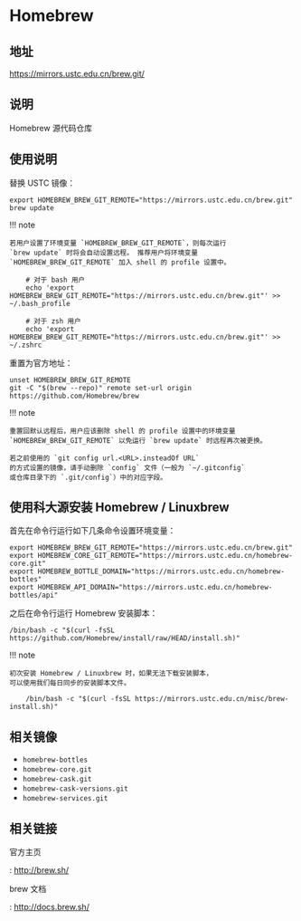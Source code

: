 # Homebrew

## 地址

<https://mirrors.ustc.edu.cn/brew.git/>

## 说明

Homebrew 源代码仓库

## 使用说明

替换 USTC 镜像：

    export HOMEBREW_BREW_GIT_REMOTE="https://mirrors.ustc.edu.cn/brew.git"
    brew update

!!! note

    若用户设置了环境变量 `HOMEBREW_BREW_GIT_REMOTE`，则每次运行
    `brew update` 时将会自动设置远程。 推荐用户将环境变量
    `HOMEBREW_BREW_GIT_REMOTE` 加入 shell 的 profile 设置中。

        # 对于 bash 用户
        echo 'export HOMEBREW_BREW_GIT_REMOTE="https://mirrors.ustc.edu.cn/brew.git"' >> ~/.bash_profile

        # 对于 zsh 用户
        echo 'export HOMEBREW_BREW_GIT_REMOTE="https://mirrors.ustc.edu.cn/brew.git"' >> ~/.zshrc

重置为官方地址：

    unset HOMEBREW_BREW_GIT_REMOTE
    git -C "$(brew --repo)" remote set-url origin https://github.com/Homebrew/brew

!!! note

    重置回默认远程后，用户应该删除 shell 的 profile 设置中的环境变量
    `HOMEBREW_BREW_GIT_REMOTE` 以免运行 `brew update` 时远程再次被更换。

    若之前使用的 `git config url.<URL>.insteadOf URL`
    的方式设置的镜像，请手动删除 `config` 文件（一般为 `~/.gitconfig`
    或仓库目录下的 `.git/config`）中的对应字段。

## 使用科大源安装 Homebrew / Linuxbrew

首先在命令行运行如下几条命令设置环境变量：

    export HOMEBREW_BREW_GIT_REMOTE="https://mirrors.ustc.edu.cn/brew.git"
    export HOMEBREW_CORE_GIT_REMOTE="https://mirrors.ustc.edu.cn/homebrew-core.git"
    export HOMEBREW_BOTTLE_DOMAIN="https://mirrors.ustc.edu.cn/homebrew-bottles"
    export HOMEBREW_API_DOMAIN="https://mirrors.ustc.edu.cn/homebrew-bottles/api"

之后在命令行运行 Homebrew 安装脚本：

    /bin/bash -c "$(curl -fsSL https://github.com/Homebrew/install/raw/HEAD/install.sh)"

!!! note

    初次安装 Homebrew / Linuxbrew 时，如果无法下载安装脚本，
    可以使用我们每日同步的安装脚本文件。

        /bin/bash -c "$(curl -fsSL https://mirrors.ustc.edu.cn/misc/brew-install.sh)"

## 相关镜像

-   `homebrew-bottles`
-   `homebrew-core.git`
-   `homebrew-cask.git`
-   `homebrew-cask-versions.git`
-   `homebrew-services.git`

## 相关链接

官方主页

:   <http://brew.sh/>

brew 文档

:   <http://docs.brew.sh/>
